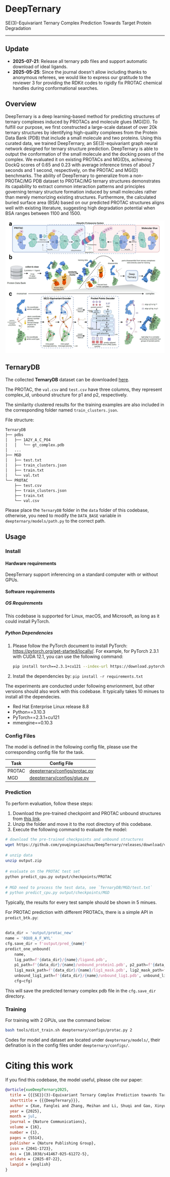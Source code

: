 # DeepTernary


SE(3)-Equivariant Ternary Complex Prediction Towards Target Protein Degradation


---

## Update
- **2025-07-21**: Release all ternary pdb files and support automatic download of ideal ligands.
- **2025-05-25**: Since the journal doesn't allow including thanks to anonymous referees, we would like to express our gratitude to the reviewer 3 for providing the RDKit codes to rigidly fix PROTAC chemical handles during conformational searches.

## Overview

DeepTernary is a deep learning-based method for predicting structures of ternary complexes induced by PROTACs and molecule glues (MG(D)). To fulfill our purpose, we first constructed a large-scale dataset of over 20k ternary structures by identifying high-quality complexes from the Protein Data Bank (PDB) that include a small molecule and two proteins. Using this curated data, we trained DeepTernary, an SE(3)-equivariant graph neural network designed for ternary structure prediction. DeepTernary is able to output the conformation of the small molecule and the docking poses of the complex. We evaluated it on existing PROTACs and MG(D)s, achieving DockQ scores of 0.65 and 0.23 with average inference times of about 7 seconds and 1 second, respectively, on the PROTAC and MG(D) benchmarks. The ability of DeepTernary to generalize from a non-PROTAC/MG PDB dataset to PROTAC/MG ternary structures demonstrates its capability to extract common interaction patterns and principles governing ternary structure formation induced by small molecules rather than merely memorizing existing structures. Furthermore, the calculated buried surface area (BSA) based on our predicted PROTAC structures aligns well with existing literature, suggesting high degradation potential when BSA ranges between 1100 and 1500. 

![Introduction](data/introduction.webp)

## TernaryDB

The collected **TernaryDB** dataset can be downloaded [here](https://github.com/youqingxiaozhua/DeepTernary/releases/download/v1.0.1/TernaryDB.tar.gz).

The PROTAC, the `val.csv` and `test.csv` have three columns, they represent complex_id, unbound structure for p1 and p2, respectively.

The similarity clustered results for the training examples are also included in the corresponding folder named `train_clusters.json`.


File structure:

```
TernaryDB
├── pdbs
│   ├── 1A2Y_A_C_PO4
│   │   └── gt_complex.pdb
│   ...
├── MGD
│   ├── test.txt
│   ├── train_clusters.json
│   ├── train.txt
│   └── val.txt
└── PROTAC
    ├── test.csv
    ├── train_clusters.json
    ├── train.txt
    └── val.csv
```

Please place the `TernaryDB` folder in the `data` folder of this codebase, otherwise, you need to modify the `DATA_BASE` variable in `deepternary/models/path.py` to the correct path.

## Usage

### Install

#### Hardware requirements

DeepTernary support inferencing on a standard computer with or without GPUs.

#### Software requirements

##### OS Requirements

This codebase is supported for Linux, macOS, and Microsoft, as long as it could install PyTorch.

##### Python Dependencies

1. Please follow the PyTorch document to install PyTorch: https://pytorch.org/get-started/locally/.
    For example, for PyTorch 2.3.1 with CUDA 12.1, you can use the following command:
    
    ```bash
    pip install torch==2.3.1+cu121 --index-url https://download.pytorch.org/whl/cu121
    ```

2. Install the dependencies by: `pip install -r requirements.txt`

The experiments are conducted under following envrionment, but other versions should also work with this codebase. It typically takes 10 minues to install all the dependecies.

- Red Hat Enterprise Linux release 8.8
- Python==3.10.3
- PyTorch==2.3.1+cu121
- mmengine==0.10.3



### Config Files

The model is defined in the following config file, please use the corresponding config file for the task.

| Task   | Config File                    |
|--------|-------------------------------------------------------|
| PROTAC | [deepternary/configs/protac.py](deepternary/configs/protac.py) |
| MGD    | [deepternary/configs/glue.py](deepternary/configs/glue.py)       |


### Prediction

To perform evaluation, follow these steps:
1. Download the pre-trained checkpoint and PROTAC unbound structures from [this link](https://github.com/youqingxiaozhua/DeepTernary/releases/download/v1.0.0/output.zip).
2. Unzip the folder and move it to the root directory of this codebase.
3. Execute the following command to evaluate the model:


```Bash
# download the pre-trained checkpoints and unbound structures
wget https://github.com/youqingxiaozhua/DeepTernary/releases/download/v1.0.0/output.zip

# unzip data
unzip output.zip

# evaluate on the PROTAC test set
python predict_cpu.py output/checkpoints/PROTAC

# MGD need to process the test data, see `TernaryDB/MGD/test.txt`
# python predict_cpu.py output/checkpoints/MGD
```
Typically, the results for every test sample should be shown in 5 minues.

For PROTAC prediction with different PROTACs, there is a simple API in `predict_btk.py`:

```Python

data_dir = 'output/protac_new'
name = '8QU8_A_F_WYL'
cfg.save_dir = f'output/pred_{name}'
predict_one_unbound(
    name,
    lig_path=f'{data_dir}/{name}/ligand.pdb',
    p1_path=f'{data_dir}/{name}/unbound_protein1.pdb', p2_path=f'{data_dir}/{name}/unbound_protein2.pdb',
    lig1_mask_path=f'{data_dir}/{name}/lig1_mask.pdb', lig2_mask_path=f'{data_dir}/{name}/unbound_lig2.pdb',
    unbound_lig1_path=f'{data_dir}/{name}/unbound_lig1.pdb', unbound_lig2_path=f'{data_dir}/{name}/unbound_lig2.pdb',
    cfg=cfg)

```

This will save the predicted ternary complex pdb file in the `cfg.save_dir` directory.

### Training

For training with 2 GPUs, use the command below:

```Bash
bash tools/dist_train.sh deepternary/configs/protac.py 2
```

Codes for model and dataset are located under `deepternary/models/`, their defination is in the config files under `deepternary/configs/`.


# Citing this work

If you find this codebase, the model useful, please cite our paper:

```BibTeX
@article{xueDeepTernary2025,
  title = {{{SE}}(3)-Equivariant Ternary Complex Prediction towards Target Protein Degradation},
  shorttitle = {{{DeepTernary}}},
  author = {Xue, Fanglei and Zhang, Meihan and Li, Shuqi and Gao, Xinyu and Wohlschlegel, James A. and Huang, Wenbing and Yang, Yi and Deng, Weixian},
  year = {2025},
  month = jul,
  journal = {Nature Communications},
  volume = {16},
  number = {1},
  pages = {5514},
  publisher = {Nature Publishing Group},
  issn = {2041-1723},
  doi = {10.1038/s41467-025-61272-5},
  urldate = {2025-07-22},
  langid = {english}
}
```
